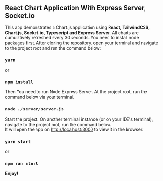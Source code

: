 ## React Chart Application With Express Server, Socket.io

This app demonstrates a Chart.js application using **React, TailwindCSS, Chart.js, Socket.io, Typescript and Express Server**.
All charts are cumulatively refreshed every 30 seconds.
You need to install node packages first. After cloning the repository, open your terminal and navigate to the project root and run the command below:

### `yarn`

or

### `npm install`

Then You need to run Node Express Server. At the project root, run the command below via your terminal.

### `node ./server/server.js`

Start the project. On another terminal instance (or on your IDE's terminal), navigate to the project root, run the command below.<br />
It will open the app on [http://localhost:3000](http://localhost:3000) to view it in the browser.

### `yarn start`

or

### `npm run start`

**Enjoy!**

